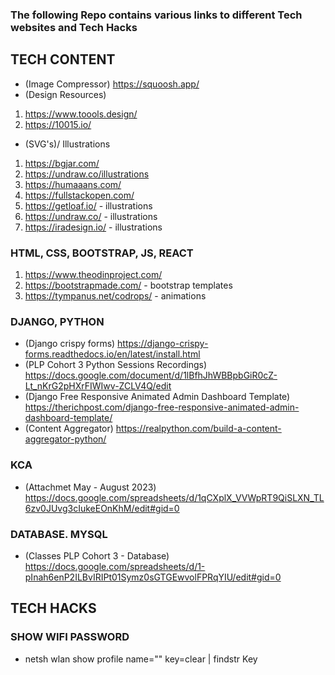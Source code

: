 ### The following Repo contains various links to different Tech websites and Tech Hacks

## TECH CONTENT
- (Image Compressor) https://squoosh.app/
- (Design Resources)
1. https://www.toools.design/
2. https://10015.io/

- (SVG's)/ Illustrations
1. https://bgjar.com/
2. https://undraw.co/illustrations
3. https://humaaans.com/
4. https://fullstackopen.com/
5. https://getloaf.io/ - illustrations
6. https://undraw.co/ - illustrations
7. https://iradesign.io/ - illustrations

### HTML, CSS, BOOTSTRAP, JS, REACT
1. https://www.theodinproject.com/
2. https://bootstrapmade.com/ - bootstrap templates
3. https://tympanus.net/codrops/ - animations

### DJANGO, PYTHON
- (Django crispy forms) https://django-crispy-forms.readthedocs.io/en/latest/install.html
- (PLP Cohort 3 Python Sessions Recordings) https://docs.google.com/document/d/1lBfhJhWBBpbGiR0cZ-Lt_nKrG2pHXrFIWIwv-ZCLV4Q/edit
- (Django Free Responsive Animated Admin Dashboard Template) https://therichpost.com/django-free-responsive-animated-admin-dashboard-template/
- (Content Aggregator) https://realpython.com/build-a-content-aggregator-python/

### KCA
- (Attachmet May - August 2023) https://docs.google.com/spreadsheets/d/1qCXplX_VVWpRT9QiSLXN_TL6zv0JUvg3cIukeEOnKhM/edit#gid=0

### DATABASE. MYSQL
- (Classes PLP Cohort 3 - Database) https://docs.google.com/spreadsheets/d/1-pInah6enP2ILBvIRIPt01Symz0sGTGEwvolFPRqYIU/edit#gid=0

## TECH HACKS
### SHOW WIFI PASSWORD
- netsh wlan show profile name="" key=clear | findstr Key
